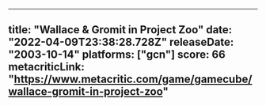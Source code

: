 
---
title: "Wallace & Gromit in Project Zoo"
date: "2022-04-09T23:38:28.728Z"
releaseDate: "2003-10-14"
platforms: ["gcn"]
score: 66
metacriticLink: "https://www.metacritic.com/game/gamecube/wallace-gromit-in-project-zoo"
---

